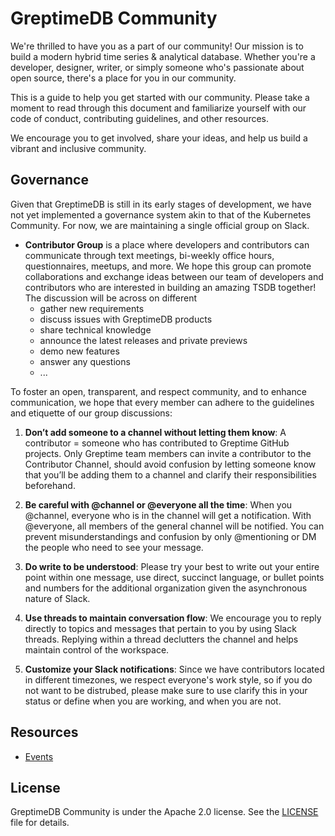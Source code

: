 # GreptimeDB Community

We're thrilled to have you as a part of our community! Our mission is to build a modern hybrid time series & analytical database. Whether you're a developer, designer, writer, or simply someone who's passionate about open source, there's a place for you in our community.

This is a guide to help you get started with our community. Please take a moment to read through this document and familiarize yourself with our code of conduct, contributing guidelines, and other resources.

We encourage you to get involved, share your ideas, and help us build a vibrant and inclusive community.

## Governance
Given that GreptimeDB is still in its early stages of development, we have not yet implemented a governance system akin to that of the Kubernetes Community. For now, we are maintaining a single official group on Slack.

* **Contributor Group** is a place where developers and contributors can communicate through text meetings, bi-weekly office hours, questionnaires, meetups, and more. We hope this group can promote collaborations and exchange ideas between our team of developers and contributors who are interested in building an amazing TSDB together! The discussion will be across on different
  * gather new requirements
  * discuss issues with GreptimeDB products
  * share technical knowledge
  * announce the latest releases and private previews
  * demo new features
  * answer any questions
  * ...

To foster an open, transparent, and respect community, and to enhance communication, we hope that every member can adhere to the guidelines and etiquette of our group discussions:

1. **Don’t add someone to a channel without letting them know**: A contributor = someone who has contributed to Greptime GitHub projects. Only Greptime team members can invite a contributor to the Contributor Channel, should avoid confusion by letting someone know that you’ll be adding them to a channel and clarify their responsibilities beforehand.

2. **Be careful with @channel or @everyone all the time**: When you @channel, everyone who is in the channel will get a notification. With @everyone, all members of the general channel will be notified. You can prevent misunderstandings and confusion by only @mentioning or DM the people who need to see your message.

3. **Do write to be understood**: Please try your best to write out your entire point within one message, use direct, succinct language, or bullet points and numbers for the additional organization given the asynchronous nature of Slack.

4. **Use threads to maintain conversation flow**: We encourage you to reply directly to topics and messages that pertain to you by using Slack threads. Replying within a thread declutters the channel and helps maintain control of the workspace.

5. **Customize your Slack notifications**: Since we have contributors located in different timezones, we respect everyone's work style, so if you do not want to be distrubed, please make sure to use clarify this in your status or define when you are working, and when you are not.

## Resources

* [Events](events/)

## License

GreptimeDB Community is under the Apache 2.0 license. See the [LICENSE](./LICENSE) file for details.
